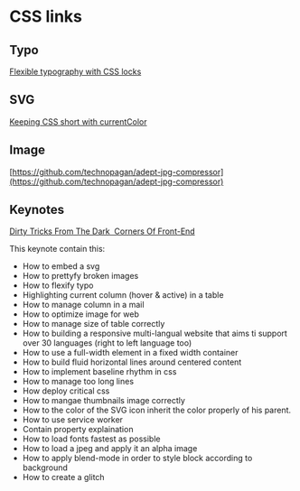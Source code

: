 # CSS links

## Typo
[Flexible typography with CSS locks](http://blog.typekit.com/2016/08/17/flexible-typography-with-css-locks/?ref=webdesignernews.com)

## SVG
[Keeping CSS short with currentColor](https://osvaldas.info/keeping-css-short-with-currentcolor)

## Image
[https://github.com/technopagan/adept-jpg-compressor](https://github.com/technopagan/adept-jpg-compressor)

## Keynotes
[Dirty Tricks From The Dark  Corners Of Front-End](https://speakerdeck.com/smashingmag/dirty-tricks-from-the-dark-corners-of-front-end)

This keynote contain this:
- How to embed a svg
- How to prettyfy broken images
- How to flexify typo
- Highlighting current column (hover & active) in a table
- How to manage column in a mail
- How to optimize image for web
- How to manage size of table correctly
- How to building a responsive multi-langual website that aims ti support over 30 languages (right to left language too)
- How to use a full-width element in a fixed width container
- How to build fluid horizontal lines around centered content
- How to implement baseline rhythm in css
- How to manage too long lines
- How deploy critical css
- How to mangae thumbnails image correctly
- How to the color of the SVG icon inherit the color properly of his parent.
- How to use service worker
- Contain property explaination
- How to load fonts fastest as possible
- How to load a jpeg and apply it an alpha image
- How to apply blend-mode in order to style block according to background
- How to create a glitch